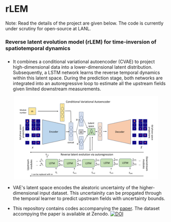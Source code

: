 # rLEM
Note: Read the details of the project are given below. The code is currently under scrutiny for open-source at LANL.
### Reverse latent evolution model (rLEM) for time-inversion of spatiotemporal dynamics
##### 
- It combines a conditional variational autoencoder (CVAE) to project high-dimensional data into a lower-dimensional latent distribution. Subsequently, a LSTM network learns the reverse temporal dynamics within this latent space. During the prediction stage, both networks are integrated into an autoregressive loop to estimate all the upstream fields given limited downstream measurements.

<p align="center">
  <img src="images/model.png" width="450" height="260" />
</p>

- VAE's latent space encodes the aleatoric uncertainty of the higher-dimensional input dataset. This uncertainity can be propgated through the temporal learner to predict upstream fields with uncertainty bounds.

- This repository contains codes accompanying the [paper](https://arxiv.org/abs/2408.07847). The dataset accompying the paper is available at Zenodo.  <a href="https://doi.org/10.5281/zenodo.10819001"><img src="https://zenodo.org/badge/DOI/10.5281/zenodo.10819001.svg" alt="DOI"></a>
